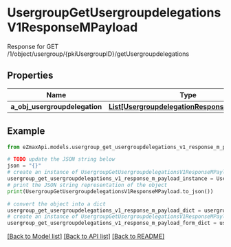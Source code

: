 # UsergroupGetUsergroupdelegationsV1ResponseMPayload

Response for GET /1/object/usergroup/{pkiUsergroupID}/getUsergroupdelegations

## Properties

Name | Type | Description | Notes
------------ | ------------- | ------------- | -------------
**a_obj_usergroupdelegation** | [**List[UsergroupdelegationResponseCompound]**](UsergroupdelegationResponseCompound.md) |  | 

## Example

```python
from eZmaxApi.models.usergroup_get_usergroupdelegations_v1_response_m_payload import UsergroupGetUsergroupdelegationsV1ResponseMPayload

# TODO update the JSON string below
json = "{}"
# create an instance of UsergroupGetUsergroupdelegationsV1ResponseMPayload from a JSON string
usergroup_get_usergroupdelegations_v1_response_m_payload_instance = UsergroupGetUsergroupdelegationsV1ResponseMPayload.from_json(json)
# print the JSON string representation of the object
print(UsergroupGetUsergroupdelegationsV1ResponseMPayload.to_json())

# convert the object into a dict
usergroup_get_usergroupdelegations_v1_response_m_payload_dict = usergroup_get_usergroupdelegations_v1_response_m_payload_instance.to_dict()
# create an instance of UsergroupGetUsergroupdelegationsV1ResponseMPayload from a dict
usergroup_get_usergroupdelegations_v1_response_m_payload_form_dict = usergroup_get_usergroupdelegations_v1_response_m_payload.from_dict(usergroup_get_usergroupdelegations_v1_response_m_payload_dict)
```
[[Back to Model list]](../README.md#documentation-for-models) [[Back to API list]](../README.md#documentation-for-api-endpoints) [[Back to README]](../README.md)


